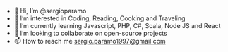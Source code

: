 - 👋 Hi, I’m @sergioparamo
- 👀 I’m interested in Coding, Reading, Cooking and Traveling
- 🌱 I’m currently learning Javascript, PHP, C#, Scala, Node JS and React
- 💞️ I’m looking to collaborate on open-source projects
- 📫 How to reach me sergio.paramo1997@gmail.com

<!---
sergioparamo/sergioparamo is a ✨ special ✨ repository because its `README.md` (this file) appears on your GitHub profile.
You can click the Preview link to take a look at your changes.
--->
